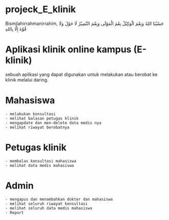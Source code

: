 
# projeck_E_klinik
Bismilahirrahmanirrahim, حَسْبُنَا اللهُ وَنِعْمَ الْوَكِيْلُ نِعْمَ الْمَوْلَى وَنِعْمَ النَّصِيْرُ لَا حَوْلَ وَلَا قُوَّةَ إِلَّا بِاللهِ


# Aplikasi klinik online kampus (E-klinik)
sebuah aplikasi yang dapat digunakan untuk melakukan atau berobat ke klinik 
melalui daring.

# Mahasiswa
    - melakukan konsultasi
    - melihat balasan petugas klinik
    - mengapdate dan men-delete data medis nya
    - melihat riwayat berobatnya
    
# Petugas klinik
    - membalas konsultasi mahasiswa
    - melihat data medis mahasiswa

# Admin
    - mengapus dan menambahkan dokter dan mahasiswa
    - melihat seluruh riwayat konsultasi 
    - melihat seluruh data medis mahasiswa
    - Report
